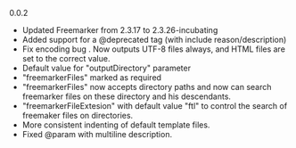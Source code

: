 0.0.2

- Updated Freemarker from 2.3.17 to 2.3.26-incubating
- Added support for a @deprecated tag (with include reason/description)
- Fix encoding bug . Now outputs UTF-8 files always, and HTML files are set to the correct value.
- Default value for "outputDirectory" parameter
- "freemarkerFiles" marked as required
- "freemarkerFiles" now accepts directory paths and now can search freemarker files on these directory and his descendants.
- "freemarkerFileExtesion" with default value "ftl" to control the search of freemaker files on directories.
- More consistent indenting of default template files.
- Fixed @param with multiline description.
